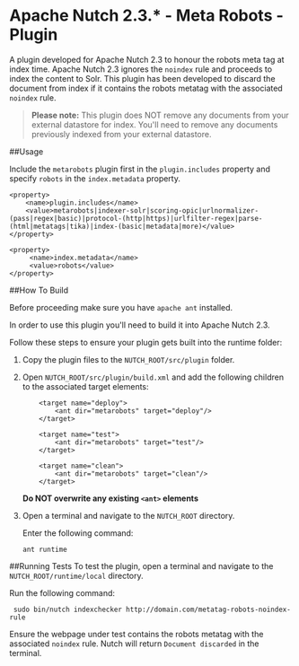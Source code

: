 # Apache Nutch 2.3.* - Meta Robots - Plugin
A plugin developed for Apache Nutch 2.3 to honour the robots meta tag at index time. Apache Nutch 2.3 ignores the ``noindex`` rule and proceeds to index the content to Solr. This plugin has been developed to discard the document from index if it contains the robots metatag with the associated ``noindex`` rule.

>**Please note:** This plugin does NOT remove any documents from your external datastore for index. You'll need to remove any documents previously indexed from your external datastore.

##Usage

Include the ``metarobots`` plugin first in the ``plugin.includes`` property and specify ``robots`` in the ``index.metadata`` property.

```
<property>
    <name>plugin.includes</name>
    <value>metarobots|indexer-solr|scoring-opic|urlnormalizer-(pass|regex|basic)|protocol-(http|https)|urlfilter-regex|parse-(html|metatags|tika)|index-(basic|metadata|more)</value>
</property>

<property>
     <name>index.metadata</name>
     <value>robots</value>
</property>
```

##How To Build

Before proceeding make sure you have ``apache ant`` installed. 

In order to use this plugin you'll need to build it into Apache Nutch 2.3.

Follow these steps to ensure your plugin gets built into the runtime folder:

1. Copy the plugin files to the ``NUTCH_ROOT/src/plugin`` folder. 

2. Open ``NUTCH_ROOT/src/plugin/build.xml`` and add the following children to the associated target elements:  
    ```
        <target name="deploy">
            <ant dir="metarobots" target="deploy"/>
        </target>
        
        <target name="test">
            <ant dir="metarobots" target="test"/>
        </target>
        
        <target name="clean">
            <ant dir="metarobots" target="clean"/>
        </target>
    ```

    **Do NOT overwrite any existing ```<ant>``` elements**
    
3. Open a terminal and navigate to the ``NUTCH_ROOT`` directory.

   Enter the following command:
   
   ```ant runtime```
   




##Running Tests
To test the plugin, open a terminal and navigate to the ``NUTCH_ROOT/runtime/local`` directory. 

Run the following command:

```
 sudo bin/nutch indexchecker http://domain.com/metatag-robots-noindex-rule
```
Ensure the webpage under test contains the robots metatag with the associated ``noindex`` rule. Nutch will return ``Document discarded`` in the terminal.
